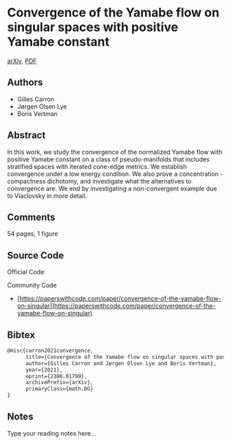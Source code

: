 
# Convergence of the Yamabe flow on singular spaces with positive Yamabe constant

[arXiv](https://arxiv.org/abs/2106.01799), [PDF](https://arxiv.org/pdf/2106.01799.pdf)

## Authors

- Gilles Carron
- Jørgen Olsen Lye
- Boris Vertman

## Abstract

In this work, we study the convergence of the normalized Yamabe flow with positive Yamabe constant on a class of pseudo-manifolds that includes stratified spaces with iterated cone-edge metrics. We establish convergence under a low energy condition. We also prove a concentration - compactness dichotomy, and investigate what the alternatives to convergence are. We end by investigating a non-convergent example due to Viaclovsky in more detail.

## Comments

54 pages, 1 figure

## Source Code

Official Code



Community Code

- [https://paperswithcode.com/paper/convergence-of-the-yamabe-flow-on-singular](https://paperswithcode.com/paper/convergence-of-the-yamabe-flow-on-singular)

## Bibtex

```tex
@misc{carron2021convergence,
      title={Convergence of the Yamabe flow on singular spaces with positive Yamabe constant}, 
      author={Gilles Carron and Jørgen Olsen Lye and Boris Vertman},
      year={2021},
      eprint={2106.01799},
      archivePrefix={arXiv},
      primaryClass={math.DG}
}
```

## Notes

Type your reading notes here...

